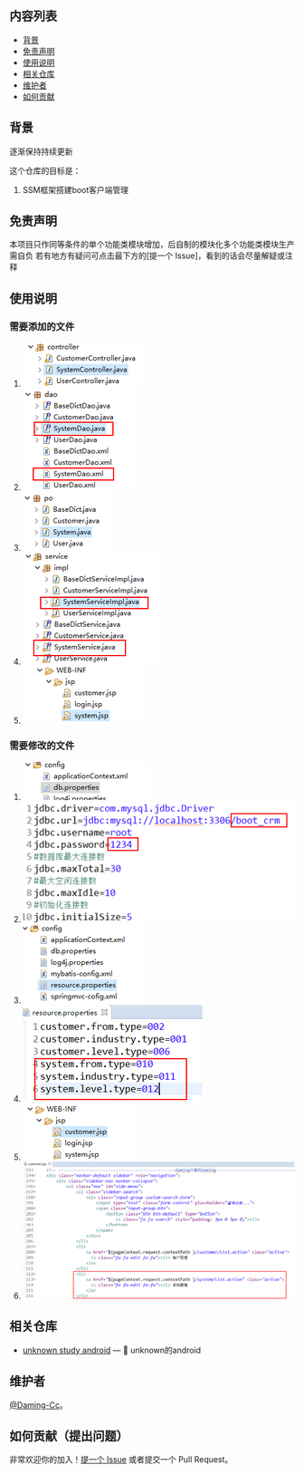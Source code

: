 
## 内容列表

- [背景](#背景)
- [免责声明](#免责声明)
- [使用说明](#使用说明)
- [相关仓库](#相关仓库)
- [维护者](#维护者)
- [如何贡献](#如何贡献)

## 背景

逐渐保持持续更新

这个仓库的目标是：

1. SSM框架搭建boot客户端管理

## 免责声明
 本项目只作同等条件的单个功能类模块增加，后自制的模块化多个功能类模块生产需自负
 若有地方有疑问可点击最下方的[提一个 Issue]，看到的话会尽量解疑或注释

## 使用说明

### 需要添加的文件
1. ![Alt text](https://github.com/Daming-Cc/unknown_study_java/blob/master/images/ADD1.png)
2. ![Alt text](https://github.com/Daming-Cc/unknown_study_java/blob/master/images/ADD2.png)
3. ![Alt text](https://github.com/Daming-Cc/unknown_study_java/blob/master/images/ADD3.png)
4. ![Alt text](https://github.com/Daming-Cc/unknown_study_java/blob/master/images/ADD4.png)
5. ![Alt text](https://github.com/Daming-Cc/unknown_study_java/blob/master/images/ADD5.png)
    
### 需要修改的文件
1. ![Alt text](https://github.com/Daming-Cc/unknown_study_java/blob/master/images/EDIT1.png)
2. ![Alt text](https://github.com/Daming-Cc/unknown_study_java/blob/master/images/EDIT2.png)
3. ![Alt text](https://github.com/Daming-Cc/unknown_study_java/blob/master/images/EDIT3.png)
3. ![Alt text](https://github.com/Daming-Cc/unknown_study_java/blob/master/images/EDIT4.png)
5. ![Alt text](https://github.com/Daming-Cc/unknown_study_java/blob/master/images/EDIT5.png)
6. ![Alt text](https://github.com/Daming-Cc/unknown_study_java/blob/master/images/EDIT6.png)

## 相关仓库

- [unknown study android](https://github.com/Daming-Cc/unknown_study_android) — 💌 unknown的android

## 维护者

[@Daming-Cc](https://github.com/Daming-Cc)。

## 如何贡献（提出问题）

非常欢迎你的加入！[提一个 Issue](https://github.com/Daming-Cc/unknown_study_java/issues/new) 或者提交一个 Pull Request。
